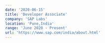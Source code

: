 ```yaml
---
date: '2020-06-15'
title: 'Developer Associate'
company: 'SAP Labs'
location: 'Pune,India'
range: 'June 2020 - Present'
url: 'https://www.sap.com/india/about.html'
---
```


